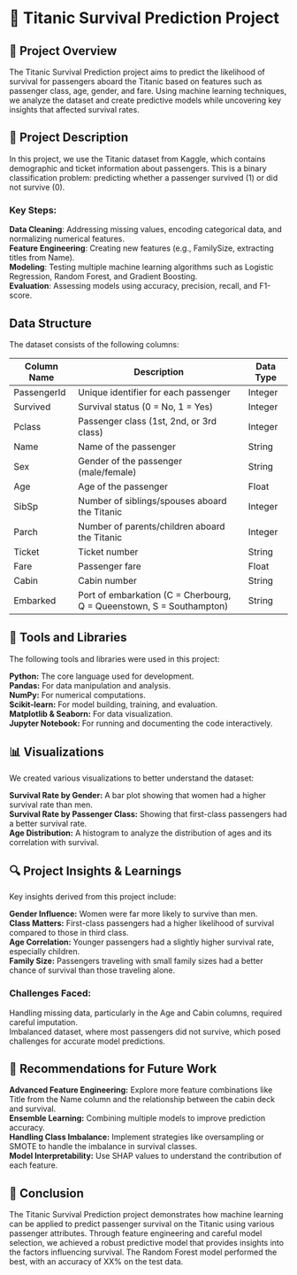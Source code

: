 # 🚢 Titanic Survival Prediction Project 

## 🎯 Project Overview 

The Titanic Survival Prediction project aims to predict the likelihood of survival for passengers aboard the Titanic based on features such as passenger class, age, gender, and fare. Using machine learning techniques, we analyze the dataset and create predictive models while uncovering key insights that affected survival rates.

## 📝 Project Description
In this project, we use the Titanic dataset from Kaggle, which contains demographic and ticket information about passengers. This is a binary classification problem: predicting whether a passenger survived (1) or did not survive (0).

### Key Steps:
**Data Cleaning**: Addressing missing values, encoding categorical data, and normalizing numerical features.   
**Feature Engineering**: Creating new features (e.g., FamilySize, extracting titles from Name).    
**Modeling**: Testing multiple machine learning algorithms such as Logistic Regression, Random Forest, and Gradient Boosting.   
**Evaluation**: Assessing models using accuracy, precision, recall, and F1-score.

## Data Structure

The dataset consists of the following columns:

| Column Name | Description                                     | Data Type |
|-------------|-------------------------------------------------|-----------|
| PassengerId | Unique identifier for each passenger           | Integer   |
| Survived    | Survival status (0 = No, 1 = Yes)              | Integer   |
| Pclass      | Passenger class (1st, 2nd, or 3rd class)       | Integer   |
| Name        | Name of the passenger                          | String    |
| Sex         | Gender of the passenger (male/female)           | String    |
| Age         | Age of the passenger                           | Float     |
| SibSp       | Number of siblings/spouses aboard the Titanic | Integer   |
| Parch       | Number of parents/children aboard the Titanic | Integer   |
| Ticket      | Ticket number                                  | String    |
| Fare        | Passenger fare                                 | Float     |
| Cabin       | Cabin number                                   | String    |
| Embarked    | Port of embarkation (C = Cherbourg, Q = Queenstown, S = Southampton) | String    |


## 🔧 Tools and Libraries
The following tools and libraries were used in this project:

**Python:** The core language used for development.   
**Pandas:** For data manipulation and analysis.  
**NumPy:** For numerical computations.  
**Scikit-learn:** For model building, training, and evaluation.  
**Matplotlib & Seaborn:** For data visualization.  
**Jupyter Notebook:** For running and documenting the code interactively.

## 📊 Visualizations
We created various visualizations to better understand the dataset:

**Survival Rate by Gender:** A bar plot showing that women had a higher survival rate than men.  
**Survival Rate by Passenger Class:** Showing that first-class passengers had a better survival rate.  
**Age Distribution:** A histogram to analyze the distribution of ages and its correlation with survival.

## 🔍 Project Insights & Learnings
Key insights derived from this project include:

**Gender Influence:** Women were far more likely to survive than men.  
**Class Matters:** First-class passengers had a higher likelihood of survival compared to those in third class.  
**Age Correlation:** Younger passengers had a slightly higher survival rate, especially children.  
**Family Size:** Passengers traveling with small family sizes had a better chance of survival than those traveling alone.

### Challenges Faced:
Handling missing data, particularly in the Age and Cabin columns, required careful imputation.  
Imbalanced dataset, where most passengers did not survive, which posed challenges for accurate model predictions.

## 🔮 Recommendations for Future Work
**Advanced Feature Engineering:** Explore more feature combinations like Title from the Name column and the relationship between the cabin deck and survival.   
**Ensemble Learning:** Combining multiple models to improve prediction accuracy.  
**Handling Class Imbalance:** Implement strategies like oversampling or SMOTE to handle the imbalance in survival classes.  
**Model Interpretability:** Use SHAP values to understand the contribution of each feature.  
## 🚀 Conclusion
The Titanic Survival Prediction project demonstrates how machine learning can be applied to predict passenger survival on the Titanic using various passenger attributes. Through feature engineering and careful model selection, we achieved a robust predictive model that provides insights into the factors influencing survival. The Random Forest model performed the best, with an accuracy of XX% on the test data.
